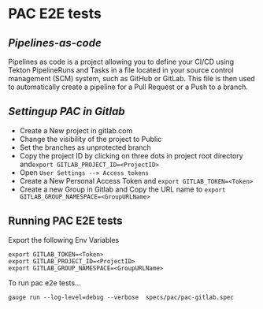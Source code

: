# PAC E2E tests 
## _Pipelines-as-code_
Pipelines as code is a project allowing you to define your CI/CD using Tekton PipelineRuns and Tasks in a file located in your source control management (SCM) system, such as GitHub or GitLab. This file is then used to automatically create a pipeline for a Pull Request or a Push to a branch.

## _Settingup PAC in Gitlab_

- Create a New project in gitlab.com
- Change the visibility of the project to Public
- Set the branches as unprotected branch
- Copy the project ID by clicking on three dots in project root directory and`export GITLAB_PROJECT_ID=<ProjectID>`
- Open `User Settings --> Access tokens`
- Create a New Personal Access Token and `export GITLAB_TOKEN=<Token>`
- Create a new Group in Gitlab and Copy the URL name to `export GITLAB_GROUP_NAMESPACE=<GroupURLName>`

## Running PAC E2E tests
Export the following Env Variables
```
export GITLAB_TOKEN=<Token>
export GITLAB_PROJECT_ID=<ProjectID>
export GITLAB_GROUP_NAMESPACE=<GroupURLName>
```

To run pac e2e tests...

```
gauge run --log-level=debug --verbose  specs/pac/pac-gitlab.spec
```

